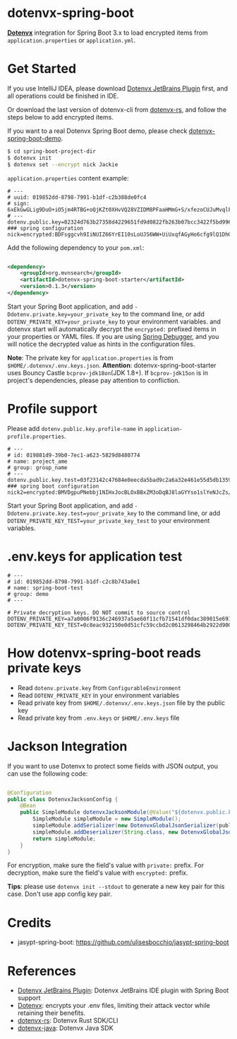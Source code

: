 dotenvx-spring-boot
=======================

**[Dotenvx](https://dotenvx.com)** integration for Spring Boot 3.x to load encrypted items from `application.properties`
or `application.yml`.

# Get Started

If you use IntelliJ IDEA, please download [Dotenvx JetBrains Plugin](https://plugins.jetbrains.com/plugin/28148-dotenvx)
first, and all operations could be finished in IDE.

Or download the last version of dotenvx-cli from [dotenvx-rs](https://github.com/linux-china/dotenvx-rs),
and follow the steps below to add encrypted items.

If you want to a real Dotenvx Spring Boot demo, please
check [dotenvx-spring-boot-demo](https://github.com/linux-china/dotenvx-boot-demo).

```bash
$ cd spring-boot-project-dir
$ dotenvx init
$ dotenvx set --encrypt nick Jackie
```

`application.properties` content example:

```properties
# ---
# uuid: 019852dd-8798-7991-b1df-c2b388de0fc4
# sign: 6xEkGwGLig9DuO+iO5jm4RTBG+oQjKZt0XHvVQ28VZIDM8PFaaHMmG+S/xfezoCUJuMvqlFFNOokCg4WIkBWsg==
# ---
dotenv.public.key=02324d763b27358d4229651fd9d0822fb263b07bcc3422f5bd9968cafc194011ff
### spring configuration
nick=encrypted:BDFsggcvh9IiNUIZ66YrEI10sLoUJS6WW+UiUxqfAGyHo6cfg9lQ1DhOy9z18F50aRicFHZ7dXH7CagfhonUnZA5W+l1xldVBzv4b8OJN05qih2PHIcY01spqx6RYrgg76pUsuv2eA==
```

Add the following dependency to your `pom.xml`:

```xml

<dependency>
    <groupId>org.mvnsearch</groupId>
    <artifactId>dotenvx-spring-boot-starter</artifactId>
    <version>0.1.3</version>
</dependency>
```

Start your Spring Boot application, and add `-Ddotenv.private.key=your_private_key` to the command line,
or add `DOTENV_PRIVATE_KEY=your_private_key` to your environment variables.
and dotenvx start will automatically decrypt the `encrypted:` prefixed items in your properties or YAML files.
If you are using [Spring Debugger](https://www.jetbrains.com/help/idea/spring-debugger.html),
and you will notice the decrypted value as hints in the configuration files.

**Note**: The private key for `application.properties` is from `$HOME/.dotenvx/.env.keys.json`.
**Attention**: dotenvx-spring-boot-starter uses Bouncy Castle `bcprov-jdk18on`(JDK 1.8+).
If `bcprov-jdk15on` is in project's dependencies, please pay attention to confliction.

# Profile support

Please add `dotenv.public.key.profile-name` in `application-profile.properties`.

```
# ---
# id: 019881d9-39b0-7ec1-a623-5829d8480774
# name: project_ame
# group: group_name
# ---
dotenv.public.key.test=03f23142c47684e0eecda5bad9c2a6a32e461e55d5db1359948aee9e169d5aed4d
### spring boot configuration
nick2=encrypted:BMVDgpuPNebbj1NIHxJocBLOxBBxZM3oDqBJ8laGYYso1slYeNJcZs/7Qy1NKDsO+SPmnUd5UDV/LfEEctiyr2I81IGQfuuE8iZwVgqGq12KCa7CouLWH6cm/NRyzSr9PuqVtGdmfAk=
```

Start your Spring Boot application, and add `-Ddotenv.private.key.test=your_private_key` to the command line,
or add `DOTENV_PRIVATE_KEY_TEST=your_private_key_test` to your environment variables.

# .env.keys for application test

```
# ---
# id: 019852dd-8798-7991-b1df-c2c8b743a0e1
# name: spring-boot-test
# group: demo
# ---

# Private decryption keys. DO NOT commit to source control
DOTENV_PRIVATE_KEY=a7a0006f9136c246937a5ae60f11cfb71541df0dac389015e6916b3ebbe170cd
DOTENV_PRIVATE_KEY_TEST=0c8eac932150e0d51cfc59ccbd2c0613298464b2922d900b96511cf7239b7aa5
```

# How dotenvx-spring-boot reads private keys

- Read `dotenv.private.key` from `ConfigurableEnvironment`
- Read `DOTENV_PRIVATE_KEY` in your environment variables
- Read private key from `$HOME/.dotenvx/.env.keys.json` file by the public key
- Read private key from `.env.keys` or `$HOME/.env.keys` file

# Jackson Integration

If you want to use Dotenvx to protect some fields with JSON output, you can use the following code:

```java

@Configuration
public class DotenvxJacksonConfig {
    @Bean
    public SimpleModule dotenvxJacksonModule(@Value("${dotenvx.public.key}") String publicKey, @Value("${dotenvx.private.key}") String privateKey) {
        SimpleModule simpleModule = new SimpleModule();
        simpleModule.addSerializer(new DotenvxGlobalJsonSerializer(publicKey));
        simpleModule.addDeserializer(String.class, new DotenvxGlobalJsonDeserializer(privateKey));
        return simpleModule;
    }
}
```

For encryption, make sure the field's value with `private:` prefix.
For decryption, make sure the field's value with `encrypted:` prefix.

**Tips**: please use `dotenvx init --stdout` to generate a new key pair for this case. Don't use app config key pair.

# Credits

* jasypt-spring-boot: https://github.com/ulisesbocchio/jasypt-spring-boot

# References

* [Dotenvx JetBrains Plugin](https://plugins.jetbrains.com/plugin/28148-dotenvx/): Dotenvx JetBrains IDE plugin with
  Spring Boot support
* [Dotenvx](https://dotenvx.com/): encrypts your .env files, limiting their attack vector while retaining their
  benefits.
* [dotenvx-rs](https://github.com/linux-china/dotenvx-rs): Dotenvx Rust SDK/CLI
* [dotenvx-java](https://github.com/linux-china/dotenvx-java): Dotenvx Java SDK
